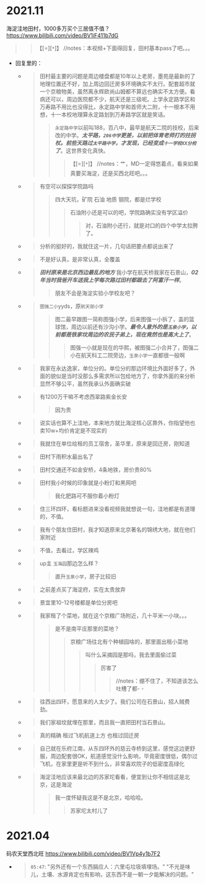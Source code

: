 
# 2021.11

海淀洼地田村，1000多万买个三居值不值？ https://www.bilibili.com/video/BV1iF411b7dG
>> 【[:star:][`*`]】 //notes：本视频+下面得回复，田村基本pass了吧。。。
- 回复里的：
  * > 田村最主要的问题是周边楼盘都是10年以上老房，墨苑是最新的了地理位置还不好，加上周边回迁房多环境确实不太行。配套超市就一个京粮物美，虽然离永辉欧尚山姆都不算远也确实不太方便。看病还可以，周边医院都不少，航天还是三级呢。上学永定路学区和万寿路不用比也没得比，永定路中学和首师大二附，十一根本不用想，十一本校地理算永定路划到万寿路学区就是笑话。
    >> `永定路中学`以前叫188，百八中，最早是航天二院的技校，后来改的中学。***太平路，`206中学`更差，以前把体育老师打的拄拐杖。前些天路过`太平路中学`，才发现，已经变成`十一学校XX分校`了***。这世界变化真快。
    >>> 【[:star:][`*`]】 //notes：艹，MD一定得悠着点，看来如果真要买海淀，还是买西北旺吧。。。
  * > 有空可以探探学院路吗
    >> 四大天坑，矿院 石油 地质 钢院，都是烂学校
    >>> 石油附小还是可以的吧，学院路确实没有学区溢价
    >>>> 对，石油附小还行，就是对口的四个中学太拉胯了。
  * > 分析的挺好的，我就住这一片，几句话把要点都说出来了
  * > 不是好认真，是非常认真，全覆盖
  * > ***田村原来是北京西边最乱的地方*** 我小学在航天桥我家在石景山，***02年当时我爸开车送我上学每次路过田村都跟去了阿富汗一样***。
    >> 朋友不会是海淀实验小学校友吧？
  * > `图强二小`yyds，原`航天部小学`
    >> 图二最早跟图一简称图强小学，后来图强一小拆了，盖的篮球馆，周边以前还有沙沟小学。***最令人意外的是`玉泉小学`，以前都是铁家坟周边的农民子弟上，现在竟然也是高大上了***。
    >>> 图强一小就是现在的华熙，被图强二小合并了，图强二小在航天科工二院旁边，`玉泉小学`一直都很一般啊
  * > 我家在永达逸家，单位分的。单位分的那边环境比外面好多了，外面的貌似是当时没那么多需求所以包给地方了，你拿外面的来分析显然不够公平，虽然我承认外面确实破
  * > 有1200万干嘛不考虑西翠路紫金长安
    >> 因为贵
  * > 说实话也算不上洼地，本来地方就比海淀核心区靠外，你指望他也卖10w+均价肯定是不现实的
  * > 我就住在单位给租的员工宿舍，圣华里，原来是回迁房，刚知道
  * > 田村下雨积水最出名了
  * > 田村交通还不如金安桥，4条地铁，房价贵80%
  * > 田村我小时候的印象就是小粉灯和黑网吧
    >> 我化肥路可不服你着小粉灯
  * > 住三环四环，看标题进来没看视频我就想说一句，洼地都是有道理的，不值。
  * > 我有个朋友住田村，我才知道原来北京著名的锦绣大地，就在他们家附近
  * > 不值，去看过，学区辣鸡
  * > up主 `玉海园`那边怎么样？
    >> 直升`玉泉小学`，房子比较旧
  * > 之前差点买了海淀府，实在太贵放弃
  * > 景宜里10-12号楼都是单位分房吧
  * > 我家租了个菜地，就在这个京粮广场附近，几十平米一小块。。。
    >> 是不是南平庄那里的菜地？
    >>> 京粮广场往北有个种植园啥的，那里面出租小菜地
    >>>> 叫什么采摘园是那吗，我去里面偷过菜
    >>>>> 厉害了
    >>>>>> //notes：绷不住了，不知道该怎么吐槽了都- -
  * > 往西出四环，愿意来的人太少了。我们公司在石景山，招人贼费劲。
  * > 我们家祖坟就埋在那里，而且我一直把田村当石景山。
  * > 真的精确 租过飞机航道上方 也租过回迁房
  * > 自己就在乐府江南，从东四环外的慈云寺桥到这里，感觉这边更舒服，周边配套很OK，航道感觉没什么影响，毕竟密度很低，偶尔过飞机，在家里更是听不到什么，非常喜欢院子的低密度高绿化
  * > 海淀洼地应该来最北边的苏家坨看看，便宜到让你不相信这是北京，这是海淀
    >> 我一度怀疑我这是不是北京，哈哈哈。
    >>> 苏家坨太村儿了

# 2021.04

码农天堂西北旺 https://www.bilibili.com/video/BV1Vp4y1b7F2
- > `05:47`: "另外还有一个东西膈应人：六里屯垃圾填埋场。" "不光是味儿，土壤、水源肯定也有影响，这东西不是一朝一夕能解决的问题。"
